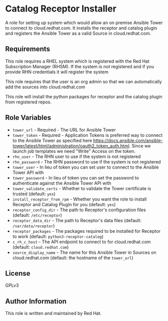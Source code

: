 Catalog Receptor Installer
============================

A role for setting up system which would allow an on premise Ansible Tower to connect to cloud.redhat.com. It installs the receptor and catalog plugin and registers the Ansible Tower as a valid Source in cloud.redhat.com.

Requirements
------------

This role requires a RHEL system which is registered with the Red Hat Subscription Manager (RHSM).
If the system is not registered and if you provide RHN credentials it will register the system

This role requires that the user is an org admin so that we can automatically
add the sources into cloud.redhat.com

This role will install the python packages for receptor and the catalog plugin from registered repos.

Role Variables
--------------

* `tower_url` - Required - The URL for Ansible Tower 
* `tower_token` - Required - Application Tokens is preferred way to connect to the Ansible Tower as specified here https://docs.ansible.com/ansible-tower/latest/html/administration/oauth2_token_auth.html. Since we launch job templates we need "Write" Access on the token.
* `rhn_user` - The RHN user to use if the system is not registered 
* `rhn_password` - The RHN password to use if the system is not registered 
* `tower_user` - In lieu of token you can set user to connect to the Ansible Tower API with
* `tower_password` - In lieu of token you can set the password to authenticate against the  Ansible Tower API with
* `tower_validate_certs` - Whether to validate the Tower certificate is trusted (default: `yes`)
* `install_receptor_from_rpm` - Whether you want the role to install Receptor and Catalog Plugin for you (default: `yes`)
* `receptor_config_dir` - The path to Receptor's configuration files (default: `/etc/receptor`)
* `receptor_data_dir` - The path to Receptor's data files (default: `/var/data/receptor`)
* `receptor_packages` - The packages required to be installed for Receptor to work (default: `python3-receptor-catalog`)
* `c_rh_c_host` - The API endpoint to connect to for cloud.redhat.com (default: `cloud.redhat.com`)
* `source_display_name` - The name for this Ansible Tower in Sources on cloud.redhat.com (default: the hostname of the `tower_url`)

License
-------

GPLv3

Author Information
------------------

This role is written and maintained by Red Hat.
